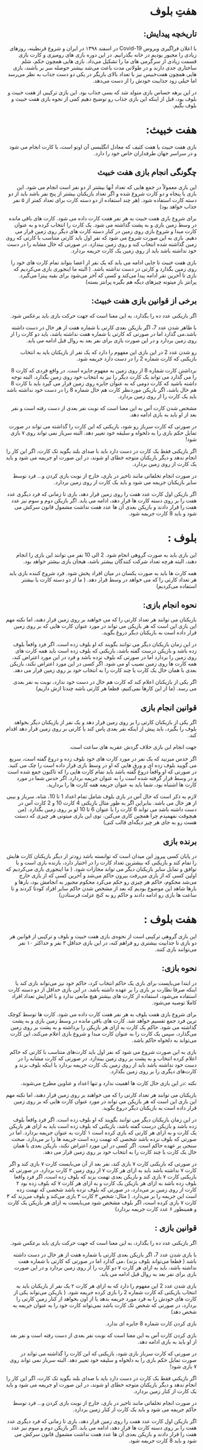 <h1 div dir="rtl"> هفتِ بلوف </div> </h1>

<h2 div dir="rtl"> تاریخچه پیدایش: </div> </h2>
<p div dir="rtl"> با اعلان فراگیری ویروس Covid-19 در اسفند ۱۳۹۸ در ایران و شروع قرنطینه، روزهای زیادی را مجبور بودیم در خانه بگذرانیم. در این دوره بازی های رومیزی و کارت بازی قسمت زیادی از سرگرمی های ما را تشکیل می‌داد.
بازی هایی همچون حکم، شلم ساختاری جدی دارند و در طولانی مدت باعث می‌شد بیشتر حوصله سر بر باشند، بازی هایی همچون هفت‌خبیس نیز با تعداد بالای بازیگر در یکی دو دست جذاب به نظر می‌رسد اما خیلی زود جذابیت خودش را از دست می‌دهد. </div> </p>
<p div dir="rtl"> 
در این برهه حساس بازی متولد شد که بسی جذاب بود.
این بازی ترکیبی از هفت خبیث و بلوف بود، قبل از اینکه این بازی جذاب رو توضیح دهیم کمی از نحوه بازی هفت خبیث و بلوف بگیم. </div> </p>
<h1 div dir="rtl"> هفت خبیث: </div> </h1>
<p div dir="rtl"> بازی هفت خبیث یا هفت کثیف که معادل انگلیسی آن اونو است، با کارت انجام می شود و در سراسر جهان طرفداران خاص خود را دارد. </div> </p>
<h2 div dir="rtl"> چگونگی انجام بازی هفت خبیث </div> </h2>
<p div dir="rtl"> این بازی معمولاً در جمع هایی که تعداد آنها بیشتر از دو نفر است انجام می شود. این بازی با پنجاه و دو کارت شروع شده و اگر تعداد بازیکنان بیشتر از پنج نفر باشد باید از دو دسته کارت استفاده شود. (هر چند استفاده از دو دسته کارت برای تعداد کمتر از ۵ نفر جذاب خواهد بود) </div> </p>
<p div dir="rtl"> برای شروع بازی هفت خبیث به هر نفر هفت کارت داده می شود. کارت های باقی مانده در وسط زمین بازی و به پشت گذاشته می شود. یک کارت را انتخاب کرده و به عنوان کارت مبدا و شروع بازی روی زمین در کنار دسته کارت های دیگر روی زمین قرار می دهیم. بازی به این صورت شروع می شود که نفر اول باید کارتی متناسب با کارتی که روی زمین گذاشته شده انتخاب کند و روی زمین بیندازد. در صورتی که خال مشابه را در دست خود نداشته باشد باید از روی زمین یک کارت جریمه بردارد. </div> </p>
<p div dir="rtl"> بازی هفت خبیث تا جایی ادامه می یابد که یک نفر از اعضا بتواند تمام کارت های خود را روی زمین بگذارد و کارتی در دست نداشته باشد. ( البته ما اینجوری بازی می‌کردیم که بازی تا آخرین نفر ادامه پیدا می‌کند و کسی که آخر می‌شود برای بقیه پیتزا می‌گیرد. پرانتز باز میتونه چیزهای دیگه هم بگیره پرانتز بسته) </div> </p>
<h2 div dir="rtl"> برخی از قوانین بازی هفت خبیث: </div> </h2>
<p div dir="rtl"> اگر بازیکنی عدد ده را بگذارد، به این معنا است که جهت حرکت بازی باید برعکس شود. </div> </p>
<p div dir="rtl"> با ظاهر شدن عدد 7، اگر بازیکن بعدی کارتی با شماره هفت از هر خال در دست داشته باشد،می گذارد اما در صورتی که کارتی با شماره هفت نداشته باشد، باید دو کارت را از روی زمین بردارد و در این صورت بازی برای نفر بعد به روال قبل ادامه می یابد. </div> </p>
<p div dir="rtl"> رو شدن عدد 2 در این بازی این مفهوم را دارد که یک نفر از بازیکنان باید به انتخاب بازیکنی که کارت شماره 2 را در دست دارد جریمه شود. </div> </p>
<p div dir="rtl"> برداشتن کارت شماره 8 از روی زمین به مفهوم جایزه است. در واقع فردی که کارت 8 را می گذارد می تواند یک کارت دیگر را نیز به انتخاب خود روی زمین بگذارد. البته توجه داشته باشید که کارت دومی که به عنوان جایزه روی زمین قرار می گیرد باید با کارت 8 هم خال باشد، اگر بازیکن موردنظر کارت هم خال شماره 8 را در دست خود نداشته باشد باید یک کارت را از روی زمین بردارد. 
 </div> </p>
<p div dir="rtl"> مشخص شدن کارت آس به این معنا است که نوبت نفر بعدی از دست رفته است و نفر بعد از او باید به بازی ادامه دهد.
 </div> </p>
<p div dir="rtl"> در صورتی که کارت سرباز رو شود، بازیکنی که این کارت را گذاشته می تواند در صورت تمایل حکم بازی را به دلخواه و سلیقه خود تغییر دهد. البته سرباز نمی تواند روی ۷ بازی شود! </div> </p>
<p div dir="rtl"> اگر بازیکنی فقط یک کارت در دست دارد باید با صدای بلند بگوید تک کارت، اگر این کار را انجام ندهد و دیگر بازیکنان متوجه خطای او شوند، در این صورت او جریمه می شود و باید یک کارت از روی زمین بردارد. </div> </p>
<p div dir="rtl"> در صورت انجام تخلفاتی مانند تاخیر در بازی، خارج از نوبت بازی کردن و… فرد توسط سایر بازیکنان جریمه می شود و باید یک کارت از روی زمین بردارد. </div> </p>
<p div dir="rtl"> اگر بازیکن اول کارت عدد هفت را روی زمین قرار دهد، بازی تا زمانی که فرد دیگری عدد هفت را بر روی دسته کارت ها قرار دهد، ادامه می یابد. اگر بازیکن دوم و سوم نیز عدد هفت را قرار دادند و بازیکن بعدی آن ها عدد هفت نداشت مشمول قانون سرکش می شود و باید 8 کارت جریمه شود. </div> </p>

<h1 div dir="rtl"> بلوف : </div> </h1>
<p div dir="rtl"> این بازی باید به صورت گروهی انجام شود. 2 الی 10 نفر می توانند این بازی را انجام دهند، البته هرچه تعداد شرکت کنندگان بیشتر باشد، هیجان بازی بیشتر خواهد بود. </div> </p>
<p div dir="rtl"> همه کارت ها باید به صورت یکسان در میان افراد پخش شود. فرد شروع کننده بازی باید هر تعداد کارتی را که می خواهد در وسط قرار دهد. ( ما از دو دسته کارت یا بیشتر استفاده می‌کردیم) </div> </p>
<h2 div dir="rtl"> نحوه انجام بازی: </div> </h2>
<p div dir="rtl"> بازیکنان می توانند هر تعداد کارتی را که می خواهند بر روی زمین قرار دهند، اما نکته مهم این بازی این است که هر بازیکن می تواند در مورد عنوان کارت هایی که بر روی زمین قرار داده است به بازیکنان دیگر دروغ بگوید. </div> </p>
<p div dir="rtl"> در این زمان بازیکنان دیگر می توانند بگویند که او بلوف زده است. اگر فرد واقعاً بلوف زده باشد و بازیکن درست گفته باشد، بازیکنی که بلوف زده است باید همه کارت های روی زمین را بردارد اما در صورتی که بلوف نزده باشد و فرد در این مورد اعتراض کند، همه کارت ها روی زمین نصیب او می شود. اگر کسی در این مورد اعتراض نکند، بازیکن بعدی با همان خال یک کارت یا چند کارت را به انتخاب خود بر روی زمین قرار می دهد. </div> </p>
<p div dir="rtl"> اگر یکی از بازیکنان اعلام کند که کارت هم خال در دست خود ندارد، نوبت به نفر بعدی می رسد. (ما از این کارها نمی‌کنیم، قطعا هر کارتی باشه چندتا ازش داریم) </div> </p>
<h2 div dir="rtl"> قوانین انجام بازی </div> </h2>
<p div dir="rtl">  اگر یکی از بازیکنان کارتی را بر روی زمین قرار دهد و یک نفر از بازیکنان دیگر بخواهد بلوف را بگیرد، باید پیش از اینکه نفر بعدی پاس کند یا کارتی بر روی زمین قرار دهد اقدام کند. </div> </p>
<p div dir="rtl"> جهت انجام این بازی خلاف گردش عقربه های ساعت است. </div> </p>
<p div dir="rtl"> اگر حدس میزنید که یک نفر در مورد کارت های خود بلوف زده و دروغ گفته است، سریع می گویید بلوف زده ای و ورق هایی که او در وسط بازی قرار داده است را چک می کنید. در صورتی که او واقعاً دروغ گفته باشد باید تمام کارت هایی را که تاکنون جمع شده است و در وسط قرار گرفته شده است را به عنوان جریمه بردارد. اگر حدس شما در مورد کارت ها اشتباه بود، شما باید به عنوان جریمه همه کارت ها را بردارید. </div> </p>
<p div dir="rtl"> لازم به ذکر است که خال آس در بازی بلوف شامل تمام اعداد 1 تا 10، شاه، سرباز و بیبی از هر خال می باشد. بنابراین اگر به طور مثال بازیکنی 4 کارت 10 و 2 کارت آس در دست داشته باشد می تواند 6 کارت را با عنوان 6 تا 10 لو بر روی زمین بگذارد. (من هیچوقت نفهمیدم چرا همچین کاری می‌کنن، توی این بازی میتونی هر چیزی که دستت هست رو به جای هر چیز دیگه‌ای قالب کنی) </div> </p>
<h2 div dir="rtl"> برنده بازی </div> </h2>
<p div dir="rtl"> در پایان کسی پیروز این میدان است که توانسته باشد زودتر از دیگر بازیکنان کارت هایش را تمام کند و بازیکنی که بیشترین تعداد کارت را در اختیار دارد، بازنده بازی است و با توافق و تمایل سایر بازیکنان دیگر می تواند مجازات شود. ( ما اینجوری بازی می‌کردیم که اولین کسی که از بازی می‌رفت بیرون حاکم می‌شد و آخرین کسی که از بازی خارج می‌شد محکوم، حاکم هر چیزی رو حکم می‌کرد محکوم مجبور به انجامش بود، بارها و بارها شاهد این موضوع بودیم که بعد از مشخص شدن حاکم سایر افراد کودتا کردند و تا ساعت ها بازی رو ادامه دادند و حاکم رو به کنج عزلت فرستادن) </div> </p>
<h1 div dir="rtl"> هفت بلوف : </div> </h1>
<p div dir="rtl"> این بازی گروهی ترکیبی است از نحوه‌ی بازی هفت خبیث و بلوف و ترکیبی از قوانین هر دو بازی تا جذابیت بیشتری رو فراهم کنه، در این بازی حداقل ۳ نفر و حداکثر ۱۰ نفر می‌توانند بازی کنند.  </div> </p>
<h2 div dir="rtl"> نحوه بازی: </div> </h2>
<p div dir="rtl"> در ابتدا می‌بایست برای بازی یک حاکم انتخاب کرد، حاکم خود نیز می‌تواند بازی کند یا اینکه صرفا نظارت بر بازی را بر عهده داشته باشد. در این بازی حداقل از دو دسته کارت استفاده می‌شود، استفاده از کارت های بیشتر هیچ مانعی ندارد و با افزایش تعداد افراد کاملا توصیه می‌شود. </div> </p>
<p div dir="rtl"> برای شروع بازی هفت بلوف به هر نفر هفت کارت داده می شود. کارت ها توسط کوچک ترین فرد جمع تقسیم خواهد شد. کارت های باقی مانده در وسط زمین بازی و به پشت گذاشته می شود. حاکم یک کارت به ازای هر بازیکن را برداشته و به پشت بر روی زمین می‌گذارد، سپس یک کارت را به عنوان کارت مبدا و شروع بازی اعلام می‌کند، این کارت می‌تواند به دلخواه حاکم باشد.  </div> </p>
<p div dir="rtl"> بازی به این صورت شروع می شود که نفر اول باید کارت‌های متناسب با کارتی که حاکم اعلام کرده انتخاب و به پشت بر روی زمین بیندازد. در صورتی که کارت مشابه را در دست خود نداشته باشد باید از روی زمین یک کارت جریمه بردارد یا اینکه بلوف بزند و کارت‌های دیگری را بر روی زمین بگذارد. </div> </p>
<p div dir="rtl"> نکته :‌در این بازی خال کارت ها اهمیت ندارد و تنها اعداد و عناوین مطرح می‌شوند. </div> </p>
<p div dir="rtl"> بازیکنان می توانند هر تعداد کارتی را که می خواهند بر روی زمین قرار دهند، اما نکته مهم این بازی این است که هر بازیکن می تواند در مورد عنوان کارت هایی که بر روی زمین قرار داده است به بازیکنان دیگر دروغ بگوید. </div> </p>
<p div dir="rtl"> در این زمان بازیکنان دیگر می توانند بگویند که او بلوف زده است. اگر فرد واقعاً بلوف زده باشد و بازیکن درست گفته باشد، بازیکنی که بلوف زده است باید به ازای هر بازیکن یک کارت و به ازای هر کارتی که بازی کرده است ۱ کارت به عنوان جریمه بردارد. اما در صورتی که بلوف نزده باشد شخصی که تهمت زده است جریمه ها را بر می‌دارد. صحت سنجی بر عهده حاکم است. اگر کسی در این مورد اعتراض نکند، بازیکن بعدی با همان خال یک کارت یا چند کارت را به انتخاب خود بر روی زمین قرار می دهد. </div> </p>
<p div dir="rtl"> در صورتی که بازیکنی کارت ۷ بازی کند، نفر بعد از آن می‌بایست کارت ۷ بازی کند و اگر کارت ۷ نداشته باشد باید به ازای هر کارت ۷ از روی زمین ۲ کارت بردارد. در صورتی که بازیکنی کارت ۷ بازی کند و بازیکن بعدی تهمت بزند که بلوف زده است، اگر فرد واقعا بلوف زده باشد به ازای هر بازیکن یک کارت و به ازای هر کارت ۷ که بلوف زده بود ۲ کارت از روی زمین بر می‌دارد، در صورتی که بلوف نزده باشد شخصی که تهمت زده است این جریمه را بر ‌می‌دارد. ( مثال: شخص ۳ کارت ۳ بازی می‌کند و بلوف می‌زند که ۳ کارت ۷ بازی کرده است، اگر بلوف مشخص شود می‌بایست به ازای هر بازیکن یک کارت و همینطور ۶ عدد کارت جریمه بردارد) </div> </p>
<h2 div dir="rtl"> قوانین بازی : </div> </h2>
<p div dir="rtl"> اگر بازیکنی عدد ده را بگذارد، به این معنا است که جهت حرکت بازی باید برعکس شود. </div> </p>
<p div dir="rtl"> با بازی شدن عدد 7، اگر بازیکن بعدی کارتی با شماره هفت از هر خال در دست داشته باشد ( قطعا می‌تواند بلوف بزند) ،می گذارد اما در صورتی که کارتی با شماره هفت نداشته باشد، باید به ازای هر کارت ۷ دو کارت را از روی زمین بردارد و در این صورت بازی برای نفر بعد به روال قبل ادامه می یابد. </div> </p>
<p div dir="rtl"> بازی شدن عدد 2 این مفهوم را دارد که به ازای هر کارت ۲ یک نفر از بازیکنان باید به انتخاب بازیکنی که کارت شماره 2 را بازی کرده جریمه شود. ( بازیکن می‌تواند یکی از کارت های خودش را به فرد مورد جریمه بدهد یا از اون بخواهد از کنار زمین کارتی را بردارد، در صورتی که شخص تک کارت باشد نمی‌تواند کارت خود را به عنوان جریمه به شخص دهد) </div> </p>
<p div dir="rtl"> بازی کردن کارت شماره 8 جایزه ای ندارد. </div> </p>
<p div dir="rtl"> بازی کردن کارت آس به این معنا است که نوبت نفر بعدی از دست رفته است و نفر بعد از او باید به بازی ادامه دهد. </div> </p>
<p div dir="rtl"> در صورتی که کارت سرباز بازی شود، بازیکنی که این کارت را گذاشته می تواند در صورت تمایل حکم بازی را به دلخواه و سلیقه خود تغییر دهد. البته سرباز نمی تواند روی ۷ بازی شود! </div> </p>

<p div dir="rtl"> اگر بازیکنی فقط یک کارت در دست دارد باید با صدای بلند بگوید تک کارت، اگر این کار را انجام ندهد و دیگر بازیکنان متوجه خطای او شوند، در این صورت او جریمه می شود و باید یک کارت از کنار زمین بردارد. </div> </p>
<p div dir="rtl"> در صورت انجام تخلفاتی مانند تاخیر در بازی، خارج از نوبت بازی کردن و… فرد توسط حاکم جریمه می شود و باید یک کارت از کنار زمین بردارد. </div> </p>
<p div dir="rtl"> اگر بازیکن اول کارت عدد هفت را روی زمین قرار دهد، بازی تا زمانی که فرد دیگری عدد هفت را بر روی دسته کارت ها قرار دهد، ادامه می یابد. اگر بازیکن دوم و سوم نیز عدد هفت را قرار دادند و بازیکن بعدی آن ها عدد هفت نداشت مشمول قانون سرکش می شود و باید 8 کارت جریمه شود. </div> </p>

